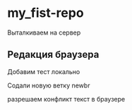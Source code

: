 ﻿# my_fist-repo
Выталкиваем на сервер
## Редакция браузера

Добавим тест локально

Содали новую ветку newbr

разрешаем конфликт текст в браузере
